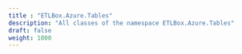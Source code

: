 ```yaml
---
title : "ETLBox.Azure.Tables"
description: "All classes of the namespace ETLBox.Azure.Tables"
draft: false
weight: 1000
---
```

